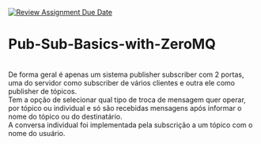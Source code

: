 [![Review Assignment Due Date](https://classroom.github.com/assets/deadline-readme-button-24ddc0f5d75046c5622901739e7c5dd533143b0c8e959d652212380cedb1ea36.svg)](https://classroom.github.com/a/09MEmU6P)
# Pub-Sub-Basics-with-ZeroMQ

<br>De forma geral é apenas um sistema publisher subscriber com 2 portas, uma do servidor como subscriber de vários clientes e outra ele como publisher de tópicos.<br>
Tem a opção de selecionar qual tipo de troca de mensagem quer operar, por tópico ou individual e só são recebidas mensagens após informar o nome do tópico ou do destinatário.<br>
A conversa individual foi implementada pela subscrição a um tópico com o nome do usuário.
